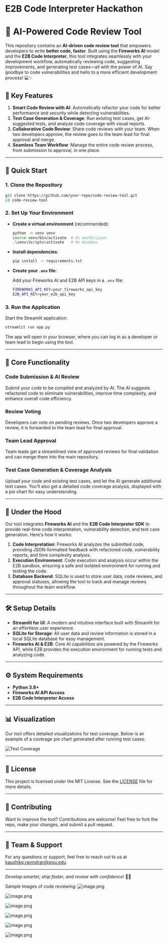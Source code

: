 # E2B Code Interpreter Hackathon

# 🚀 AI-Powered Code Review Tool

This repository contains an **AI-driven code review tool** that empowers developers to write **better code, faster**. Built using the **Fireworks AI** model and the **E2B Code Interpreter**, this tool integrates seamlessly with your development workflow, automatically reviewing code, suggesting improvements, and generating test cases—all with the power of AI. Say goodbye to code vulnerabilities and hello to a more efficient development process! 💻✨

## 🌟 Key Features

1. **Smart Code Review with AI**: Automatically refactor your code for better performance and security while detecting vulnerabilities.
2. **Test Case Generation & Coverage**: Run existing test cases, get AI-suggested tests, and analyze code coverage with visual reports.
3. **Collaborative Code Review**: Share code reviews with your team. When two developers approve, the review goes to the team lead for final approval and merge.
4. **Seamless Team Workflow**: Manage the entire code review process, from submission to approval, in one place.

---

## 🚀 Quick Start

### 1. Clone the Repository

```bash
git clone https://github.com/your-repo/code-review-tool.git
cd code-review-tool
```

### 2. Set Up Your Environment

- **Create a virtual environment** (recommended):
  
  ```bash
  python -m venv venv
  source venv/bin/activate  # On macOS/Linux
  .\venv\Scripts\activate   # On Windows
  ```

- **Install dependencies**:

  ```bash
  pip install -r requirements.txt
  ```

- **Create your `.env` file**:

  Add your Fireworks AI and E2B API keys in a `.env` file:

  ```bash
  FIREWORKS_API_KEY=your_fireworks_api_key
  E2B_API_KEY=your_e2b_api_key
  ```

### 3. Run the Application

Start the Streamlit application:

```bash
streamlit run app.py
```

The app will open in your browser, where you can log in as a developer or team lead to begin using the tool.

---

## 🔧 Core Functionality

### Code Submission & AI Review
Submit your code to be compiled and analyzed by AI. The AI suggests refactored code to eliminate vulnerabilities, improve time complexity, and enhance overall code efficiency.

### Review Voting
Developers can vote on pending reviews. Once two developers approve a review, it is forwarded to the team lead for final approval.

### Team Lead Approval
Team leads get a streamlined view of approved reviews for final validation and can merge them into the main repository.

### Test Case Generation & Coverage Analysis
Upload your code and existing test cases, and let the AI generate additional test cases. You’ll also get a detailed code coverage analysis, displayed with a pie chart for easy understanding.

---

## 🧠 Under the Hood

Our tool integrates **Fireworks AI** and the **E2B Code Interpreter SDK** to provide real-time code interpretation, vulnerability detection, and test case generation. Here's how it works:

1. **Code Interpretation**: Fireworks AI analyzes the submitted code, providing JSON-formatted feedback with refactored code, vulnerability reports, and time complexity analysis.
2. **Execution Environment**: Code execution and analysis occur within the E2B sandbox, ensuring a safe and isolated environment for running and testing the code.
3. **Database Backend**: SQLite is used to store user data, code reviews, and approval statuses, allowing the tool to track and manage reviews throughout the team workflow.

---

## 🛠️ Setup Details

- **Streamlit for UI**: A modern and intuitive interface built with Streamlit for an effortless user experience.
- **SQLite for Storage**: All user data and review information is stored in a local SQLite database for easy management.
- **Fireworks AI & E2B**: Core AI capabilities are powered by the Fireworks API, while E2B provides the execution environment for running tests and analyzing code.

---

## ⚙️ System Requirements

- **Python 3.8+**
- **Fireworks AI API Access**
- **E2B Code Interpreter Access**

---

## 📊 Visualization

Our tool offers detailed visualizations for test coverage. Below is an example of a coverage pie chart generated after running test cases:

![Test Coverage](https://via.placeholder.com/400x300)

---

## 📝 License

This project is licensed under the MIT License. See the [LICENSE](LICENSE) file for more details.

---

## 🤝 Contributing

Want to improve the tool? Contributions are welcome! Feel free to fork the repo, make your changes, and submit a pull request.

---

## 👥 Team & Support

For any questions or support, feel free to reach out to us at [kaushikq.ravindran@sjsu.edu](mailto:kaushikq.ravindran@sjsu.edu).

---

_Develop smarter, ship faster, and review with confidence!_ 🧑‍💻

Sample Images of code reviewing:
![image.png](https://prod-files-secure.s3.us-west-2.amazonaws.com/e5e11734-a919-4320-af6d-5bf71a51f555/9eb644f4-7aa0-4f81-bd5d-8607f1339d76/image.png)

![image.png](https://prod-files-secure.s3.us-west-2.amazonaws.com/e5e11734-a919-4320-af6d-5bf71a51f555/da0c03cc-80fd-411f-827f-f1dc2561c7c0/image.png)

![image.png](https://prod-files-secure.s3.us-west-2.amazonaws.com/e5e11734-a919-4320-af6d-5bf71a51f555/ba7c98fa-4fa7-4720-978a-695e2c7bf064/image.png)

![image.png](https://prod-files-secure.s3.us-west-2.amazonaws.com/e5e11734-a919-4320-af6d-5bf71a51f555/071904d4-30dc-4ece-8418-b6755d9ad723/image.png)

![image.png](https://prod-files-secure.s3.us-west-2.amazonaws.com/e5e11734-a919-4320-af6d-5bf71a51f555/4b8120d0-3976-44be-b5c8-cbacf48d474b/image.png)

![image.png](https://prod-files-secure.s3.us-west-2.amazonaws.com/e5e11734-a919-4320-af6d-5bf71a51f555/57338705-fa7b-4b2d-a537-d4b5bd65d7d1/image.png)

